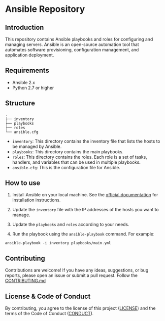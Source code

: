 # Ansible Repository

## Introduction

This repository contains Ansible playbooks and roles for configuring and managing servers. Ansible is an open-source automation tool that automates software provisioning, configuration management, and application deployment.

## Requirements

- Ansible 2.x
- Python 2.7 or higher

## Structure

```
.
├── inventory
├── playbooks
├── roles
└── ansible.cfg
```

- `inventory`: This directory contains the inventory file that lists the hosts to be managed by Ansible.
- `playbooks`: This directory contains the main playbooks.
- `roles`: This directory contains the roles. Each role is a set of tasks, handlers, and variables that can be used in multiple playbooks.
- `ansible.cfg`: This is the configuration file for Ansible.

## How to use

1. Install Ansible on your local machine. See the [official documentation](https://docs.ansible.com/ansible/latest/installation_guide/intro_installation.html) for installation instructions.

2. Update the `inventory` file with the IP addresses of the hosts you want to manage.

3. Update the `playbooks` and `roles` according to your needs.

4. Run the playbook using the `ansible-playbook` command. For example:

```
ansible-playbook -i inventory playbooks/main.yml
```

## Contributing

Contributions are welcome! If you have any ideas, suggestions, or bug reports, please open an issue or submit a pull request. Follow the [CONTRIBUTING.md](CONTRIBUTING.md)

## License & Code of Conduct

By contributing, you agree to the license of this project ([LICENSE](LICENSE)) and the terms of the Code of Conduct ([CONDUCT](CONDUCT.md)).